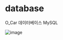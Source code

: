 # database

O_Car 데이터베이스 MySQL

![image](https://user-images.githubusercontent.com/97014341/172227512-ad484eee-1e8d-467f-b930-7c21983e76df.png)

